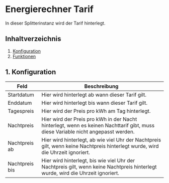 # Energierechner Tarif
   In dieser Splitterinstanz wird der Tarif hinterlegt.
     
   ## Inhaltverzeichnis
   1. [Konfiguration](#1-konfiguration)
   2. [Funktionen](#2-funktionen)
   
   ## 1. Konfiguration
   
   Feld | Beschreibung
   ------------ | ----------------
   Startdatum | Hier wird hinterlegt ab wann dieser Tarif gilt.
   Enddatum | Hier wird hinterlegt bis wann dieser Tarif gilt.
   Tagespreis | Hier wird der Preis pro kWh am Tag hinterlegt.
   Nachtpreis | Hier wird der Preis pro kWh in der Nacht hinterlegt, wenn es keinen Nachttarif gibt, muss diese Variable nicht angepasst werden.
   Nachtpreis ab | Hier wird hinterlegt, ab wie viel Uhr der Nachtpreis gilt, wenn keine Nachtpreis hinterlegt wurde, wird die Uhrzeit ignoriert.
   Nachtpreis bis | Hier wird hinterlegt, bis wie viel Uhr der Nachtpreis gilt, wenn keine Nachtpreis hinterlegt wurde, wird die Uhrzeit ignoriert.